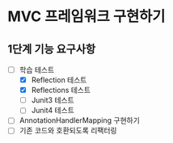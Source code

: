 # MVC 프레임워크 구현하기

## 1단계 기능 요구사항
- [ ] 학습 테스트
  - [x] Reflection 테스트
  - [x] Reflections 테스트
  - [ ] Junit3 테스트
  - [ ] Junit4 테스트
- [ ] AnnotationHandlerMapping 구현하기
- [ ] 기존 코드와 호환되도록 리팩터링

